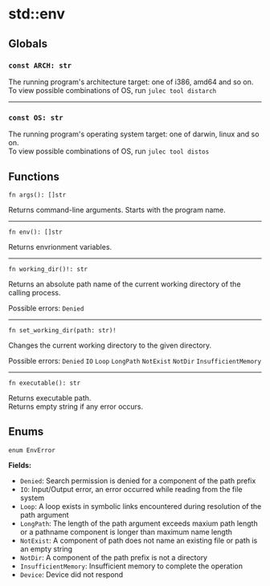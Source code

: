 # std::env
## Globals
### `const ARCH: str`
The running program's architecture target: one of i386, amd64 and so on.\
To view possible combinations of OS, run `julec tool distarch`

---

### `const OS: str`
The running program's operating system target: one of darwin, linux and so on.\
To view possible combinations of OS, run `julec tool distos`

## Functions

```jule
fn args(): []str
```
Returns command-line arguments.
Starts with the program name.

---

```jule
fn env(): []str
```
Returns envrionment variables.

---

```jule
fn working_dir()!: str
```
Returns an absolute path name of the current working directory of the calling process.

Possible errors: `Denied`

---

```jule
fn set_working_dir(path: str)!
```
Changes the current working directory to the given directory.

Possible errors: `Denied` `IO` `Loop` `LongPath` `NotExist` `NotDir` `InsufficientMemory`

---

```jule
fn executable(): str
```
Returns executable path.\
Returns empty string if any error occurs. 

## Enums
`enum EnvError`

**Fields:**
- `Denied`: Search permission is denied for a component of the path prefix
- `IO`: Input/Output error, an error occurred while reading from the file system
- `Loop`: A loop exists in symbolic links encountered during resolution of the path argument
- `LongPath`: The length of the path argument exceeds maxium path length or a pathname component is longer than maximum name length
- `NotExist`: A component of path does not name an existing file or path is an empty string
- `NotDir`: A component of the path prefix is not a directory
- `InsufficientMemory`: Insufficient memory to complete the operation
- `Device`: Device did not respond
